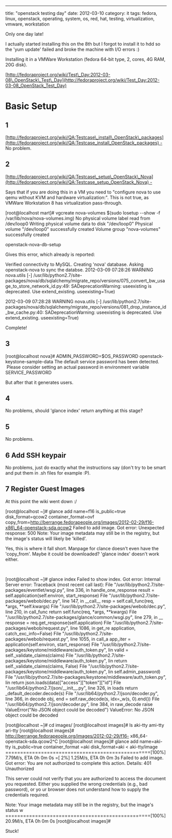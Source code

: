 ---
title: "openstack testing day"
date: 2012-03-10
category: it
tags: fedora, linux, openstack, operating, system, os, red, hat, testing, virtualization, vmware, workstation

Only one day late!

I actually started installing this on the 8th but I forgot to install it to hdd so the 'yum update' failed and broke the machine with I/O errors :)

Installing it in a VMWare Workstation (fedora 64-bit type, 2, cores, 4G RAM, 20G disk).

[http://fedoraproject.org/wiki/Test\_Day:2012-03-08\_OpenStack\_Test\_Day](http://fedoraproject.org/wiki/Test_Day:2012-03-08_OpenStack_Test_Day)

# Basic Setup

## 1

[http://fedoraproject.org/wiki/QA:Testcase\_install\_OpenStack\_packages](http://fedoraproject.org/wiki/QA:Testcase_install_OpenStack_packages) - No problem.

## 2

[http://fedoraproject.org/wiki/QA:Testcase\_setup\_OpenStack\_Nova](http://fedoraproject.org/wiki/QA:Testcase_setup_OpenStack_Nova) -

Says that if you are doing this in a VM you need to "configure nova to use qemu without KVM and hardware virtualization:". This is not true, as VMWare Workstation 8 has virtualization pass-through.

\[root@localhost mart\]# vgcreate nova-volumes $(sudo losetup --show -f /var/lib/nova/nova-volumes.img)
  No physical volume label read from /dev/loop0
  Writing physical volume data to disk "/dev/loop0"
  Physical volume "/dev/loop0" successfully created
  Volume group "nova-volumes" successfully created

openstack-nova-db-setup

Gives this error, which already is reported:

Verified connectivity to MySQL.
Creating 'nova' database.
Asking openstack-nova to sync the databse.
2012-03-09 07:28:26 WARNING nova.utils \[-\] /usr/lib/python2.7/site-packages/nova/db/sqlalchemy/migrate\_repo/versions/075\_convert\_bw\_usage\_to\_store\_network\_id.py:49: SADeprecationWarning: useexisting is deprecated.  Use extend\_existing.
  useexisting=True)

2012-03-09 07:28:28 WARNING nova.utils \[-\] /usr/lib/python2.7/site-packages/nova/db/sqlalchemy/migrate\_repo/versions/081\_drop\_instance\_id\_bw\_cache.py:40: SADeprecationWarning: useexisting is deprecated.  Use extend\_existing.
  useexisting=True)

Complete!

## 3

\[root@localhost nova\]# ADMIN\_PASSWORD=$OS\_PASSWORD openstack-keystone-sample-data
The default service password has been detected.  Please consider
setting an actual password in environment variable SERVICE\_PASSWORD

But after that it generates users.

## 4

No problems, should 'glance index' return anything at this stage?

## 5

No problems.

## 6 Add SSH keypair

No problems, just do exactly what the instructions say (don't try to be smart and put them in .sh files for example :P).

## 7 Register Guest Images

At this point the wiki went down :/

\[root@localhost ~\]# glance add name=f16 is\_public=true disk\_format=qcow2 container\_format=ovf copy\_from=http://berrange.fedorapeople.org/images/2012-02-29/f16-x86\_64-openstack-sda.qcow2
Failed to add image. Got error:
Unexpected response: 500
Note: Your image metadata may still be in the registry, but the image's status will likely be 'killed'.

Yes, this is where it fall short. Manpage for clance doesn't even have the 'copy\_from'. Maybe it could be downloaded? 'glance index' doesn't work either.

 

\[root@localhost ~\]# glance index
Failed to show index. Got error:
Internal Server error: Traceback (most recent call last):
  File "/usr/lib/python2.7/site-packages/eventlet/wsgi.py", line 336, in handle\_one\_response
    result = self.application(self.environ, start\_response)
  File "/usr/lib/python2.7/site-packages/webob/dec.py", line 147, in \_\_call\_\_
    resp = self.call\_func(req, \*args, \*\*self.kwargs)
  File "/usr/lib/python2.7/site-packages/webob/dec.py", line 210, in call\_func
    return self.func(req, \*args, \*\*kwargs)
  File "/usr/lib/python2.7/site-packages/glance/common/wsgi.py", line 279, in \_\_
    response = req.get\_response(self.application)
  File "/usr/lib/python2.7/site-packages/webob/request.py", line 1086, in get\_re
    application, catch\_exc\_info=False)
  File "/usr/lib/python2.7/site-packages/webob/request.py", line 1055, in call\_a
    app\_iter = application(self.environ, start\_response)
  File "/usr/lib/python2.7/site-packages/keystone/middleware/auth\_token.py", lin
    valid = self.\_validate\_claims(claims)
  File "/usr/lib/python2.7/site-packages/keystone/middleware/auth\_token.py", lin
    return self.\_validate\_claims(claims, False)
  File "/usr/lib/python2.7/site-packages/keystone/middleware/auth\_token.py", lin
    self.admin\_password)
  File "/usr/lib/python2.7/site-packages/keystone/middleware/auth\_token.py", lin
    return json.loads(data)\["access"\]\["token"\]\["id"\]
  File "/usr/lib64/python2.7/json/\_\_init\_\_.py", line 326, in loads
    return \_default\_decoder.decode(s)
  File "/usr/lib64/python2.7/json/decoder.py", line 366, in decode
    obj, end = self.raw\_decode(s, idx=\_w(s, 0).end())
  File "/usr/lib64/python2.7/json/decoder.py", line 384, in raw\_decode
    raise ValueError("No JSON object could be decoded")
ValueError: No JSON object could be decoded

\[root@localhost ~\]# cd images/
\[root@localhost images\]# ls
aki-tty  ami-tty  ari-tty
\[root@localhost images\]# http://berrange.fedorapeople.org/images/2012-02-29/f16- x86\_64-openstack-sda.qcow2^C
\[root@localhost images\]# glance add name=aki-tty is\_public=true container\_format                                                                                        =aki disk\_format=aki < aki-tty/image
=================================================\[100%\] 7.79M/s, ETA  0h  0m  0s
=\[  2%\]                                                 1.25M/s, ETA  0h  0m  3s                                                                                        Failed to add image. Got error:
You are not authorized to complete this action.
Details: 401 Unauthorized

This server could not verify that you are authorized to access the document you                                                                                         requested. Either you supplied the wrong credentials (e.g., bad password), or yo                                                                                        ur browser does not understand how to supply the credentials required.

Note: Your image metadata may still be in the registry, but the image's status w                                                                                        =================================================\[100%\] 20.9M/s, ETA  0h  0m  0s
\[root@localhost images\]#

Stuck!
